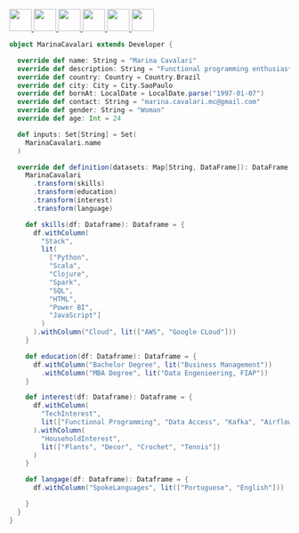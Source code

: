 
<a href="https://web.facebook.com/tenthousandsyears/"> <img src="https://user-images.githubusercontent.com/46076369/114327463-8a2dbc80-9b0f-11eb-9e59-2c8623f342ab.png" width=40px> </a>
<a href="https://www.linkedin.com/in/marina-cavalari/"> <img src="https://user-images.githubusercontent.com/46076369/114327541-e0026480-9b0f-11eb-8f48-2f4aaac92e95.png" width=40px> </a>
<a href="https://www.instagram.com/st4rdust_/"> <img src="https://user-images.githubusercontent.com/46076369/114327665-5a32e900-9b10-11eb-9bc3-5e94c27af5a4.png" width=40px> </a>
<a href="https://api.whatsapp.com/send?phone=5511952471747"> <img src="https://user-images.githubusercontent.com/46076369/114327730-9c5c2a80-9b10-11eb-8bdd-02139ad3a8bc.png" width=40px> </a>
<a href="marina.cavalari.mc@gmail.com"> <img src="https://user-images.githubusercontent.com/46076369/114327735-9e25ee00-9b10-11eb-9b08-64c0f0fd7c07.png" width=40px> </a>
<a href="https://t.me/st4rdust_x"> <img src="https://user-images.githubusercontent.com/46076369/114327724-97977680-9b10-11eb-83a4-0d9a91714967.png" width=40px> </a>
  
```scala 
object MarinaCavalari extends Developer {

  override def name: String = "Marina Cavalari"
  override def description: String = "Functional programming enthusiast and data engineer."
  override def country: Country = Country.Brazil
  override def city: City = City.SaoPaulo
  override def bornAt: LocalDate = LocalDate.parse("1997-01-07")
  override def contact: String = "marina.cavalari.mc@gmail.com"
  override def gender: String = "Woman"
  override def age: Int = 24

  def inputs: Set[String] = Set(
    MarinaCavalari.name
  )

  override def definition(datasets: Map[String, DataFrame]): DataFrame = {
    MarinaCavalari
      .transform(skills)
      .transform(education)
      .transform(interest)
      .transform(language)

    def skills(df: Dataframe): Dataframe = {
      df.withColumn(
        "Stack",
        lit(
          ["Python",
          "Scala",
          "Clojure",
          "Spark",
          "SQL",
          "HTML",
          "Power BI",
          "JavaScript"]
        )
      ).withColumn("Cloud", lit(["AWS", "Google CLoud"]))
    }

    def education(df: Dataframe): Dataframe = {
      df.withColumn("Bachelor Degree", lit("Business Management"))
        .withColumn("MBA Degree", lit("Data Engenieering, FIAP"))
    }

    def interest(df: Dataframe): Dataframe = {
      df.withColumn(
        "TechInterest",
        lit(["Functional Programming", "Data Access", "Kafka", "Airflow", "Spark"])
      ).withColumn(
        "HouseholdInterest",
        lit(["Plants", "Decor", "Crochet", "Tennis"])
      )
    }

    def langage(df: Dataframe): Dataframe = {
      df.withColumn("SpokeLanguages", lit(["Portuguese", "English"]))

    }
  }
}
```




